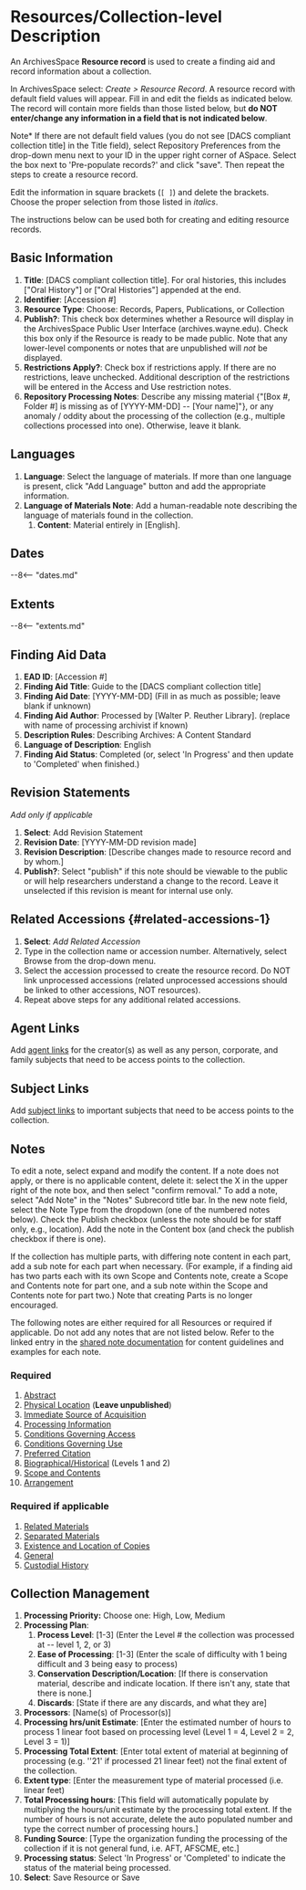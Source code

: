 # Resources/Collection-level Description

An ArchivesSpace **Resource record** is used to create a finding aid and
record information about a collection.

In ArchivesSpace select: *Create \> Resource Record*. A resource record
with default field values will appear. Fill in and edit the fields as
indicated below. The record will contain more fields than those listed
below, but **do NOT enter/change any information in a field that is not
indicated below**.

Note\* If there are not default field values (you do not see \[DACS
compliant collection title\] in the Title field), select Repository
Preferences from the drop-down menu next to your ID in the upper right
corner of ASpace. Select the box next to 'Pre-populate records?' and
click "save". Then repeat the steps to create a resource record.

Edit the information in square brackets (`[ ]`) and delete the brackets.
Choose the proper selection from those listed in *italics*.

The instructions below can be used both for creating and editing
resource records.

## Basic Information

1.  **Title**: \[DACS compliant collection title\]. For oral histories,
    this includes \["Oral History"\] or \["Oral Histories"\] appended at
    the end.
2.  **Identifier**: \[Accession #\]
3.  **Resource Type**: Choose: Records, Papers, Publications, or
    Collection
4.  **Publish?**: This check box determines whether a Resource will
    display in the ArchivesSpace Public User Interface
    (archives.wayne.edu). Check this box only if the Resource is ready
    to be made public. Note that any lower-level components or notes
    that are unpublished will *not* be displayed.
5.  **Restrictions Apply?**: Check box if restrictions apply. If there
    are no restrictions, leave unchecked. Additional description of the
    restrictions will be entered in the Access and Use restriction
    notes.
6.  **Repository Processing Notes**: Describe any missing material
    {"\[Box #, Folder #\] is missing as of \[YYYY-MM-DD\] -- \[Your
    name\]"}, or any anomaly / oddity about the processing of the
    collection (e.g., multiple collections processed into one).
    Otherwise, leave it blank.

## Languages

1.  **Language**: Select the language of materials. If more than one
    language is present, click "Add Language" button and add the
    appropriate information.
2.  **Language of Materials Note**: Add a human-readable note describing
    the language of materials found in the collection.
    1.  **Content**: Material entirely in \[English\].

## Dates

--8\<-- "dates.md"

## Extents

--8\<-- "extents.md"

## Finding Aid Data

1.  **EAD ID**: \[Accession #\]
2.  **Finding Aid Title**: Guide to the \[DACS compliant collection
    title\]
3.  **Finding Aid Date**: \[YYYY-MM-DD\] (Fill in as much as possible;
    leave blank if unknown)
4.  **Finding Aid Author**: Processed by \[Walter P. Reuther Library\].
    (replace with name of processing archivist if known)
5.  **Description Rules**: Describing Archives: A Content Standard
6.  **Language of Description**: English
7.  **Finding Aid Status**: Completed (or, select 'In Progress' and then
    update to 'Completed' when finished.)

## Revision Statements

*Add only if applicable*

1.  **Select**: Add Revision Statement
2.  **Revision Date**: \[YYYY-MM-DD revision made\]
3.  **Revision Description**: \[Describe changes made to resource record
    and by whom.\]
4.  **Publish?**: Select "publish" if this note should be viewable to
    the public or will help researchers understand a change to the
    record. Leave it unselected if this revision is meant for internal
    use only.

## Related Accessions {#related-accessions-1}

1.  **Select**: *Add Related Accession*
2.  Type in the collection name or accession number. Alternatively,
    select Browse from the drop-down menu.
3.  Select the accession processed to create the resource record. Do NOT
    link unprocessed accessions (related unprocessed accessions should
    be linked to other accessions, NOT resources).
4.  Repeat above steps for any additional related accessions.

## Agent Links

Add [agent links](../03_shared/03_03_agents_subjects.md) for the
creator(s) as well as any person, corporate, and family subjects that
need to be access points to the collection.

## Subject Links

Add [subject links](../03_shared/03_03_agents_subjects.md#subjects) to
important subjects that need to be access points to the collection.

## Notes

To edit a note, select expand and modify the content. If a note does not
apply, or there is no applicable content, delete it: select the X in the
upper right of the note box, and then select "confirm removal." To add a
note, select "Add Note" in the "Notes" Subrecord title bar. In the new
note field, select the Note Type from the dropdown (one of the numbered
notes below). Check the Publish checkbox (unless the note should be for
staff only, e.g., location). Add the note in the Content box (and check
the publish checkbox if there is one).

If the collection has multiple parts, with differing note content in
each part, add a sub note for each part when necessary. (For example, if
a finding aid has two parts each with its own Scope and Contents note,
create a Scope and Contents note for part one, and a sub note within the
Scope and Contents note for part two.) Note that creating Parts is no
longer encouraged.

The following notes are either required for all Resources or required if
applicable. Do not add any notes that are not listed below. Refer to the
linked entry in the [shared note
documentation](../03_shared/03_04_notes.md) for content guidelines and
examples for each note.

### Required

1.  [Abstract](../03_shared/03_04_notes.md#abstract)
2.  [Physical Location](..03_shared/03_04_notes.md#physical-location)
    (**Leave unpublished**)
3.  [Immediate Source of
    Acquisition](../03_shared/03_04_notes.md#immediate-source-of-acquisition)
4.  [Processing
    Information](../03_shared/03_04_notes.md#processing-information)
5.  [Conditions Governing
    Access](../03_shared/03_04_notes.md#conditions-governing-access)
6.  [Conditions Governing
    Use](../03_shared/03_04_notes.md#conditions-governing-use)
7.  [Preferred Citation](..03_shared/03_04_notes.md#preferred-citation)
8.  [Biographical/Historical](../03_shared/03_04_notes.md#biographicalhistorical)
    (Levels 1 and 2)
9.  [Scope and Contents](../03_shared/03_04_notes.md#scope-and-contents)
10. [Arrangement](../03_shared/03_04_notes.md#arrangement)

### Required if applicable

1.  [Related Materials](../03_shared/03_04_notes.md#related-materials)
2.  [Separated
    Materials](../03_shared/03_04_notes.md#separated-materials)
3.  [Existence and Location of
    Copies](../03_shared/03_04_notes.md#existence-and-location-of-copies)
4.  [General](../03_shared/03_04_notes.md#general)
5.  [Custodial History](../03_shared/03_04_notes.md#custodial-history)

## Collection Management

1.  **Processing Priority:** Choose one: High, Low, Medium
2.  **Processing Plan**:
    1.  **Process Level**: \[1-3\] (Enter the Level \# the collection
        was processed at -- level 1, 2, or 3)
    2.  **Ease of Processing**: \[1-3\] (Enter the scale of difficulty
        with 1 being difficult and 3 being easy to process)
    3.  **Conservation Description/Location**: \[If there is
        conservation material, describe and indicate location. If there
        isn't any, state that there is none.\]
    4.  **Discards**: \[State if there are any discards, and what they
        are\]
3.  **Processors**: \[Name(s) of Processor(s)\]
4.  **Processing hrs/unit Estimate**: \[Enter the estimated number of
    hours to process 1 linear foot based on processing level (Level 1 =
    4, Level 2 = 2, Level 3 = 1)\]
5.  **Processing Total Extent**: \[Enter total extent of material at
    beginning of processing (e.g. '\'21' if processed 21 linear feet)
    not the final extent of the collection.
6.  **Extent type**: \[Enter the measurement type of material processed
    (i.e. linear feet)
7.  **Total Processing hours**: \[This field will automatically populate
    by multiplying the hours/unit estimate by the processing total
    extent. If the number of hours is not accurate, delete the auto
    populated number and type the correct number of processing hours.\]
8.  **Funding Source**: \[Type the organization funding the processing
    of the collection if it is not general fund, i.e. AFT, AFSCME,
    etc.\]
9.  **Processing status**: Select \'In Progress' or 'Completed' to
    indicate the status of the material being processed.
10. **Select**: Save Resource or Save
